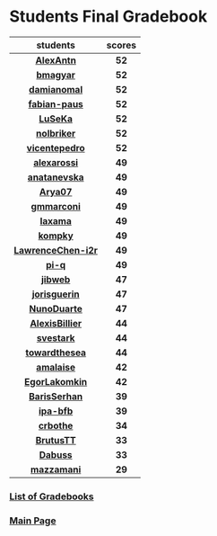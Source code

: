 # Students Final Gradebook

| students | scores |
| :---: | :---: |
| [**AlexAntn**](https://github.com/AlexAntn) | **52** |
| [**bmagyar**](https://github.com/bmagyar) | **52** |
| [**damianomal**](https://github.com/damianomal) | **52** |
| [**fabian-paus**](https://github.com/fabian-paus) | **52** |
| [**LuSeKa**](https://github.com/LuSeKa) | **52** |
| [**nolbriker**](https://github.com/nolbriker) | **52** |
| [**vicentepedro**](https://github.com/vicentepedro) | **52** |
| [**alexarossi**](https://github.com/alexarossi) | **49** |
| [**anatanevska**](https://github.com/anatanevska) | **49** |
| [**Arya07**](https://github.com/Arya07) | **49** |
| [**gmmarconi**](https://github.com/gmmarconi) | **49** |
| [**Iaxama**](https://github.com/Iaxama) | **49** |
| [**kompky**](https://github.com/kompky) | **49** |
| [**LawrenceChen-i2r**](https://github.com/LawrenceChen-i2r) | **49** |
| [**pi-q**](https://github.com/pi-q) | **49** |
| [**jibweb**](https://github.com/jibweb) | **47** |
| [**jorisguerin**](https://github.com/jorisguerin) | **47** |
| [**NunoDuarte**](https://github.com/NunoDuarte) | **47** |
| [**AlexisBillier**](https://github.com/AlexisBillier) | **44** |
| [**svestark**](https://github.com/svestark) | **44** |
| [**towardthesea**](https://github.com/towardthesea) | **44** |
| [**amalaise**](https://github.com/amalaise) | **42** |
| [**EgorLakomkin**](https://github.com/EgorLakomkin) | **42** |
| [**BarisSerhan**](https://github.com/BarisSerhan) | **39** |
| [**ipa-bfb**](https://github.com/ipa-bfb) | **39** |
| [**crbothe**](https://github.com/crbothe) | **34** |
| [**BrutusTT**](https://github.com/BrutusTT) | **33** |
| [**Dabuss**](https://github.com/Dabuss) | **33** |
| [**mazzamani**](https://github.com/mazzamani) | **29** |

### [List of Gradebooks](./gradebook.md)

### [Main Page](./README.md)
